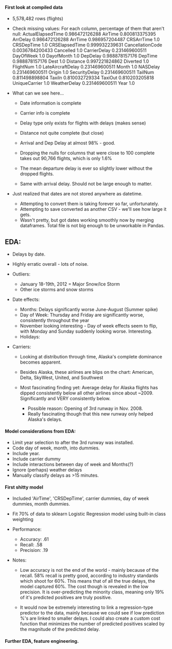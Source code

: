 
#### First look at compiled data ####

- 5,578,482 rows (flights)
- Check missing values:
  For each column, percentage of them that aren't null:
      ActualElapsedTime 0.986472126288
      AirTime 0.800813375395
      ArrDelay 0.986472126288
      ArrTime 0.986957204487
      CRSArrTime 1.0
      CRSDepTime 1.0
      CRSElapsedTime 0.999932239631
      CancellationCode 0.0036784200433
      Cancelled 1.0
      CarrierDelay 0.231469600511
      DayOfWeek 1.0
      DayofMonth 1.0
      DepDelay 0.988878157176
      DepTime 0.988878157176
      Dest 1.0
      Distance 0.997221824862
      Diverted 1.0
      FlightNum 1.0
      LateAircraftDelay 0.231469600511
      Month 1.0
      NASDelay 0.231469600511
      Origin 1.0
      SecurityDelay 0.231469600511
      TailNum 0.811498898804
      TaxiIn 0.810032729334
      TaxiOut 0.810203205818
      UniqueCarrier 1.0
      WeatherDelay 0.231469600511
      Year 1.0

- What can we see here...
  - Date information is complete
  - Carrier info is complete
  - Delay type only exists for flights with delays (makes sense)
  - Distance not quite complete (but close)
  - Arrival and Dep Delay at almost 98% - good.

  - Dropping the nulls for columns that were close to 100 complete
  takes out 90,766 flights, which is only 1.6%
  - The mean departure delay is ever so slightly lower without the dropped flights.
  - Same with arrival delay. Should not be large enough to matter.

- Just realized that dates are not stored anywhere as datetime.
  -  Attempting to convert them is taking forever so far, unfortunately.
  - Attempting to save converted as another CSV - we'll see how large it gets.
  - Wasn't pretty, but got dates working smoothly now by merging dataframes. Total file is not big enough to be unworkable in Pandas.


## EDA:

- Delays by date.
- Highly erratic overall - lots of noise.
- Outliers:
  - January 18-19th, 2012 = Major Snow/Ice Storm
  - Other ice storms and snow storms

- Date effects:
  - Months: Delays significantly worse June-August (Summer spike)
  - Day of Week: Thursday and Friday are significantly worse, consistently
  throughout the year
  - November looking interesting - Day of week effects seem to flip, with Monday and Sunday suddenly looking worse. Interesting.
  - Holidays:

- Carriers:
  - Looking at distribution through time, Alaska's complete dominance becomes
  apparent.
  - Besides Alaska, these airlines are blips on the chart:
    American, Delta, SkyWest, United, and Southwest

  - Most fascinating finding yet: Average delay for Alaska flights has dipped consistently below all other airlines since about ~2009. Significantly and VERY consistently below.
    - Possible reason: Opening of 3rd runway in Nov. 2008.
    - Really fascinating though that this new runway only helped Alaska's delays.

#### Model considerations from EDA:
- Limit year selection to after the 3rd runway was installed.
- Code day of week, month, into dummies.
- Include year.
- Include carrier dummy
- Include interactions between day of week and Months(?)
- Ignore (perhaps) weather delays
- Manually classify delays as >15 minutes.

#### First shitty model
- Included 'AirTime', 'CRSDepTime', carrier dummies, day of week dummies, month dummies.
- Fit 70% of data to sklearn Logistic Regression model using built-in class weighting
- Performance:
  - Accuracy: .61
  - Recall: .58
  - Precision: .19

- Notes:
  - Low accuracy is not the end of the world - mainly because of the recall. 58%
  recall is pretty good, according to industry standards which shoot for 60%.
  This means that of all the true delays, the model captured 60%. The cost though
  is revealed in the low precision. It is over-predicting the minority class, meaning
  only 19% of it's predicted positives are truly positive.

  - It would now be extremely interesting to link a regression-type predictor
  to the data, mainly because we could see if low prediction %'s are linked to smaller delays.
  I could also create a custom cost function that minimizes the number of predicted positives
  scaled by the magnitude of the predicted delay.

#### Further EDA, feature engineering. 
